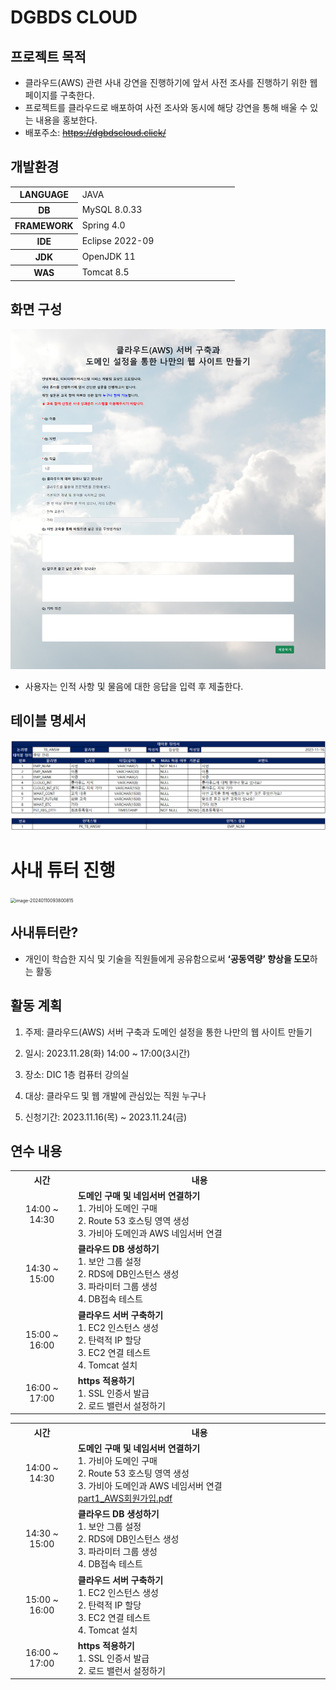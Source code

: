 # DGBDS CLOUD

## 프로젝트 목적

* 클라우드(AWS) 관련 사내 강연을 진행하기에 앞서 사전 조사를 진행하기 위한 웹 페이지를 구축한다.
* 프로젝트를 클라우드로 배포하여 사전 조사와 동시에 해당 강연을 통해 배울 수 있는 내용을 홍보한다.
* 배포주소: ~~https://dgbdscloud.click/~~



## 개발환경

<table>
	<colgroup>
        <col width="30%" style="text-align:center">
        <col width="*">
    </colgroup>    
    <tbody>
    	<tr>
            <th style="text-align:center">LANGUAGE</th>
            <td>JAVA</td>            
        </tr>
        <tr>
            <th style="text-align:center">DB</th>
            <td>MySQL 8.0.33</td>            
        </tr>
        <tr>
            <th style="text-align:center">FRAMEWORK</th>
            <td>Spring 4.0</td>            
        </tr>
        <tr>
            <th style="text-align:center">IDE</th>
            <td>Eclipse 2022-09</td>            
        </tr>
        <tr>
            <th style="text-align:center">JDK</th>
            <td>OpenJDK 11</td>            
        </tr>
        <tr>
            <th style="text-align:center">WAS</th>
            <td>Tomcat 8.5</td>            
        </tr>
	</tbody>
</table>        



## 화면 구성

<img src="./images/fullScreen.png" alt="fullScreen.png"/>

* 사용자는 인적 사항 및 물음에 대한 응답을 입력 후 제출한다.



## 테이블 명세서

<img src="./images/dbTable.png" alt="dbTable.png"/>



# 사내 튜터 진행

<img src="../../images/README/image-20240110093800815.png" alt="image-20240110093800815" style="zoom: 50%;" />

 

## 사내튜터란?

* 개인이 학습한 지식 및 기술을 직원들에게 공유함으로써 **‘공동역량’ 향상을 도모**하는 활동

 

## 활동 계획

1. 주제: 클라우드(AWS) 서버 구축과 도메인 설정을 통한 나만의 웹 사이트 만들기

2. 일시: 2023.11.28(화) 14:00 ~ 17:00(3시간)

3. 장소: DIC 1층 컴퓨터 강의실

4. 대상: 클라우드 및 웹 개발에 관심있는 직원 누구나

5. 신청기간: 2023.11.16(목) ~ 2023.11.24(금)

 

## 연수 내용

<table>
    <colgroup>
        <col width="20%">
        <col width="*">
    </colgroup>    
    <tbody>
        <tr>
            <th style="text-align:center">시간</th>         
            <th style="text-align:center">내용</th>
        </tr>
        <tr>
            <td style="text-align:center">14:00 ~ 14:30</td>
            <td style="text-align:left">
                <b>도메인 구매 및 네임서버  연결하기</b>  <br />
                1.    가비아 도메인 구매  <br />
                2.    Route 53 호스팅 영역 생성  <br />
                3.    가비아 도메인과 AWS 네임서버 연결
            </td>
        </tr>
        <tr>
            <td style="text-align:center">14:30 ~ 15:00</td>
            <td style="text-align:left">
                <b>클라우드 DB 생성하기</b>  <br />
                1.	보안 그룹 설정  <br />
                2.	RDS에 DB인스턴스 생성  <br />
                3.	파라미터 그룹 생성  <br />
                4.	DB접속 테스트
            </td>
        </tr>
        <tr>
            <td style="text-align:center">15:00 ~ 16:00</td>
            <td style="text-align:left">
                <b>클라우드 서버 구축하기</b>  <br />
                1.	EC2 인스턴스 생성  <br />
                2.	탄력적 IP 할당  <br />
                3.	EC2 연결 테스트  <br />
                4.	Tomcat 설치
            </td>
        </tr>    
        <tr>
            <td style="text-align:center">16:00 ~ 17:00</td>
            <td style="text-align:left">
                <b>https 적용하기</b>  <br />
                1.	SSL 인증서 발급  <br />
                2.	로드 밸런서 설정하기
            </td>
        </tr>         
    </tbody>
</table>





<table>
    <colgroup>
        <col width="20%">
        <col width="*">
    </colgroup>    
    <tbody>
        <tr>
            <th style="text-align:center">시간</th>         
            <th style="text-align:center">내용</th>
        </tr>
        <tr>
            <td style="text-align:center">14:00 ~ 14:30</td>
            <td style="text-align:left">
                <b>도메인 구매 및 네임서버  연결하기</b>  <br />
                1.    가비아 도메인 구매  <br />
                2.    Route 53 호스팅 영역 생성  <br />
                3.    가비아 도메인과 AWS 네임서버 연결  <br />
                <a href="./사내튜터 자료/교안/part1_AWS회원가입.pdf" target="_blank">part1_AWS회원가입.pdf</a>
            </td>
        </tr>
        <tr>
            <td style="text-align:center">14:30 ~ 15:00</td>
            <td style="text-align:left">
                <b>클라우드 DB 생성하기</b>  <br />
                1.	보안 그룹 설정  <br />
                2.	RDS에 DB인스턴스 생성  <br />
                3.	파라미터 그룹 생성  <br />
                4.	DB접속 테스트
            </td>
        </tr>
        <tr>
            <td style="text-align:center">15:00 ~ 16:00</td>
            <td style="text-align:left">
                <b>클라우드 서버 구축하기</b>  <br />
                1.	EC2 인스턴스 생성  <br />
                2.	탄력적 IP 할당  <br />
                3.	EC2 연결 테스트  <br />
                4.	Tomcat 설치
            </td>
        </tr>    
        <tr>
            <td style="text-align:center">16:00 ~ 17:00</td>
            <td style="text-align:left">
                <b>https 적용하기</b>  <br />
                1.	SSL 인증서 발급  <br />
                2.	로드 밸런서 설정하기
            </td>
        </tr>         
    </tbody>
</table>
